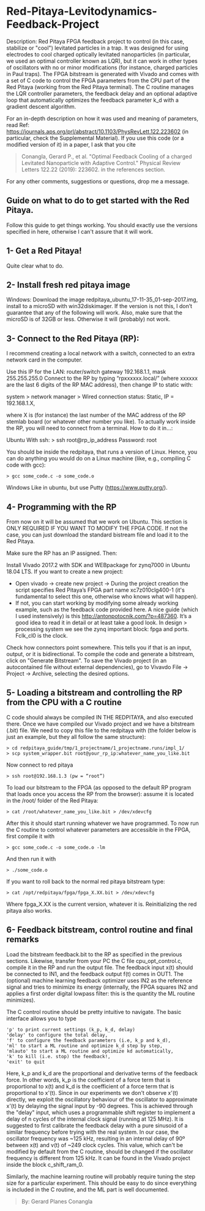 # Red-Pitaya-Levitodynamics-Feedback-Project

Description: Red Pitaya FPGA feedback project to control (in this case, stabilize or "cool") levitated particles in a trap. It was designed for using electrodes to cool charged optically levitated nanoparticles (in particular, we used an optimal controller known as LQR), but it can work in other types of oscillators with no or minor modifications (for instance, charged particles in Paul traps). The FPGA bitstream is generated with Vivado and comes with a set of C code to control the FPGA parameters from the CPU part of the Red Pitaya (working from the Red Pitaya terminal). The C routine manages the LQR controller parameters, the feedback delay and an optional adaptive loop that automatically optimizes the feedback parameter k_d with a gradient descent algorithm.

For an in-depth description on how it was used and meaning of parameters, read Ref: https://journals.aps.org/prl/abstract/10.1103/PhysRevLett.122.223602 (in particular, check the Supplemental Material). If you use this code (or a modified version of it) in a paper, I ask that you cite 
> Conangla, Gerard P., et al. "Optimal Feedback Cooling of a charged Levitated Nanoparticle with Adaptive Control." Physical Review Letters 122.22 (2019): 223602.
in the references section.

For any other comments, suggestions or questions, drop me a message.


Guide on what to do to get started with the Red Pitaya.
--------------
Follow this guide to get things working. You should exactly use the versions specified in here, otherwise I can't assure that it will work.


1- Get a Red Pitaya!
--------------
Quite clear what to do.

2- Install fresh red pitaya image
--------------
Windows:
Download the image redpitaya_ubuntu_17-11-35_01-sep-2017.img, install to a microSD with win32diskimager. If the version is not this, I don’t guarantee that any of the following will work. Also, make sure that the microSD is of 32GB or less. Otherwise it will (probably) not work.


3- Connect to the Red Pitaya (RP):
--------------
I recommend creating a local network with a switch, connected to an extra network card in the computer. 

Use this IP for the LAN: router/switch gateway 192.168.1.1, mask 255.255.255.0
Connect to the RP by typing “rpxxxxxx.local/” (where xxxxxx are the last 6 digits of the RP MAC address), then change IP to static with:

system > network manager > Wired connection 
status: Static, IP = 192.168.1.X,

where X is (for instance) the last number of the MAC address of the RP stemlab board (or whatever other number you like). 
To actually work inside the RP, you will need to connect from a terminal. How to do it in…:

Ubuntu
With ssh: 
    > ssh root@rp_ip_address
Password: root

You should be inside the redpitaya, that runs a version of Linux. Hence, you can do anything you would do on a Linux machine (like, e.g., compiling C code with gcc):

    > gcc some_code.c -o some_code.o

Windows
Like in ubuntu, but use Putty (https://www.putty.org/).


4- Programming with the RP
--------------
From now on it will be assumed that we work on Ubuntu. This section is ONLY REQUIRED IF YOU WANT TO MODIFY THE FPGA CODE. If not the case, you can just download the standard bistream file and load it to the Red Pitaya.

Make sure the RP has an IP assigned. Then:

Install Vivado 2017.2 with SDK and WEBpackage for zynq7000 in Ubuntu 18.04 LTS. If you want to create a new project: 
- Open vivado -> create new project -> During the project creation the script specifies Red Pitaya’s FPGA part name xc7z010clg400-1 (it's fundamental to select this one, otherwise who knows what will happen).
- If not, you can start working by modifying some already working example, such as the feedback code provided here. A nice guide (which I used instensively) is this http://antonpotocnik.com/?p=487360. It’s a good idea to read it in detail or at least take a good look.
In design > processing system we see the zynq important block: fpga and ports. Fclk_cl0 is the clock.

Check how connectors point somewhere. This tells you if that is an input, output, or it is bidirectional.
To compile the code and generate a bitstream, click on "Generate Bitstream".
To save the Vivado project (in an autocontained file without external dependencies), go to Vivavdo File -> Project -> Archive, selecting the desired options.


5- Loading a bitstream and controlling the RP from the CPU with a C routine
--------------
C code should always be compiled IN THE REDPITAYA, and also executed there. Once we have compiled our Vivado project and we have a bitstream (.bit) file. We need to copy this file to the redpitaya with (the folder below is just an example, but they all follow the same structure):

    > cd redpitaya_guide/tmp/1_projectname/1_projectname.runs/impl_1/
    > scp system_wrapper.bit root@your_rp_ip:whatever_name_you_like.bit

Now connect to red pitaya

    > ssh root@192.168.1.3 (pw = “root”)

To load our bitstream to the FPGA (as opposed to the default RP program that loads once you access the RP from the browser): assume it is located in the /root/ folder of the Red Pitaya:

    > cat /root/whatever_name_you_like.bit > /dev/xdevcfg

After this it should start running whatever we have programmed. To now run the C routine to control whatever parameters are accessible in the FPGA, first compile it with

    > gcc some_code.c -o some_code.o -lm

And then run it with

    > ./some_code.o 

If you want to roll back to the normal red pitaya bitstream type:

    > cat /opt/redpitaya/fpga/fpga_X.XX.bit > /dev/xdevcfg

Where fpga_X.XX is the current version, whatever it is. Reinitializing the red pitaya also works.


6- Feedback bitstream, control routine and final remarks
--------------
Load the bitstream feedback.bit to the RP as specified in the previous sections. Likewise, transfer from your PC the C file cpu_opt_control.c, compile it in the RP and run the output file. The feedback input x(t) should be connected to IN1, and the feedback output f(t) comes in OUT1. The (optional) machine learning feedback optimizer uses IN2 as the reference signal and tries to minimize its energy (internally, the FPGA squares IN2 and applies a first order digital lowpass filter: this is the quantity the ML routine minimizes).

The C control routine should be pretty intuitive to navigate. The basic interface allows you to type

    'p' to print current settings (k_p, k_d, delay)
    'delay' to configure the total delay,
    'f' to configure the feedback parameters (i.e, k_p and k_d),
    'ml' to start a ML routine and optimize k_d step by step,
    'mlauto' to start a ML routine and optimize kd automatically,
    'k' to kill (i.e. stop) the feedback!,
    'exit' to quit

Here, k_p and k_d are the proportional and derivative terms of the feedback force. In other words, k_p is the coefficient of a force term that is proportional to x(t) and k_d is the coefficient of a force term that is proportional to x'(t). Since in our experiments we don't observe x'(t) directly, we exploit the oscillatory behaviour of the oscillator to approximate x'(t) by delaying the signal input by -90 degrees. This is achieved through the "delay" input, which uses a programmable shift register to implement a delay of n cycles of the internal clock signal (running at 125 MHz). It is suggested to first calibrate the feedback delay with a pure sinusoid of a similar frequency before trying with the real system. In our case, the oscillator frequency was ~125 kHz, resulting in an internal delay of 90º between x(t) and v(t) of ~249 clock cycles. This value, which can't be modified by default from the C routine, should be changed if the oscillator frequency is different from 125 kHz. It can be found in the Vivado project inside the block c_shift_ram_0.

Similarly, the machine learning routine will probably require tuning the step size for a particular experiment. This should be easy to do since everything is included in the C routine, and the ML part is well documented.


> By: Gerard Planes Conangla
